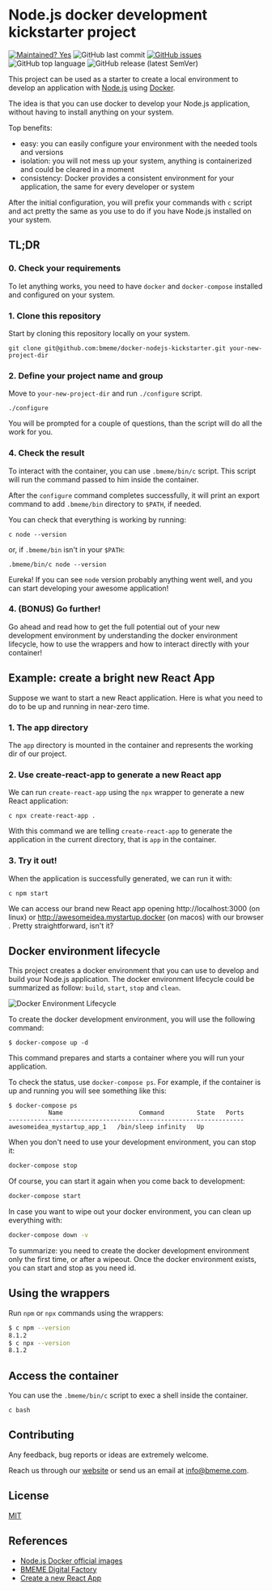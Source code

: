 # Node.js docker development kickstarter project
[![Maintained? Yes](https://img.shields.io/badge/Maintained%3F-Yes-success)](https://github.com/bmeme/docker-nodejs-kickstarter) ![GitHub last commit](https://img.shields.io/github/last-commit/bmeme/docker-nodejs-kickstarter) [![GitHub issues](https://img.shields.io/github/issues/bmeme/docker-nodejs-kickstarter)](https://github.com/bmeme/docker-nodejs-kickstarter/issues) ![GitHub top language](https://img.shields.io/github/languages/top/bmeme/docker-nodejs-kickstarter) ![GitHub release (latest SemVer)](https://img.shields.io/github/v/release/bmeme/docker-nodejs-kickstarter)

This project can be used as a starter to create a local environment to develop an application with [Node.js](https://nodejs.org/) using [Docker](https://www.docker.com/).

The idea is that you can use docker to develop your Node.js application, without having to install anything on your system.

Top benefits:
 - easy: you can easily configure your environment with the needed tools and versions
 - isolation: you will not mess up your system, anything is containerized and could be cleared in a moment
 - consistency: Docker provides a consistent environment for your application, the same for every developer or system

After the initial configuration, you will prefix your commands with `c` script and act pretty the same as you use to do if you have Node.js installed on your system.

## TL;DR

### 0. Check your requirements

To let anything works, you need to have `docker` and `docker-compose` installed and configured on your system.

### 1. Clone this repository

Start by cloning this repository locally on your system. 

```
git clone git@github.com:bmeme/docker-nodejs-kickstarter.git your-new-project-dir
```

### 2. Define your project name and group

Move to `your-new-project-dir` and run `./configure` script.

```
./configure
```

You will be prompted for a couple of questions, than the script will do all the work for you.

### 4. Check the result

To interact with the container, you can use `.bmeme/bin/c` script.
This script will run the command passed to him inside the container.

After the `configure` command completes successfully, it will print an export command to add `.bmeme/bin` directory to `$PATH`, if needed.

You can check that everything is working by running: 

```
c node --version
```

or, if `.bmeme/bin` isn't in your `$PATH`:

```
.bmeme/bin/c node --version
```


Eureka! If you can see `node` version probably anything went well, and you can start developing your awesome application!

### 4. (BONUS) Go further!

Go ahead and read how to get the full potential out of your new development environment by understanding the docker environment lifecycle, how to use the wrappers and how to interact directly with your container!

## Example: create a bright new React App

Suppose we want to start a new React application. Here is what you need to do to be up and running in near-zero time.

### 1. The app directory

The `app` directory is mounted in the container and represents the working dir of our project.

### 2. Use create-react-app to generate a new React app

We can run `create-react-app` using the `npx` wrapper to generate a new React application:
```
c npx create-react-app .
```
With this command we are telling `create-react-app` to generate the application in the current directory, that is `app` in the container.

### 3. Try it out!

When the application is successfully generated, we can run it with: 
```
c npm start
```
We can access our brand new React app opening http://localhost:3000 (on linux) or http://awesomeidea.mystartup.docker (on macos) with our browser .
Pretty straightforward, isn't it?

## Docker environment lifecycle

This project creates a docker environment that you can use to develop and build your Node.js application. 
The docker environment lifecycle could be summarized as follow: `build`, `start`, `stop` and `clean`.

![Docker Environment Lifecycle](https://user-images.githubusercontent.com/445544/122754211-a5494500-d293-11eb-85a6-13a1d3657daa.jpg)

To create the docker development environment, you will use the following command:

```
$ docker-compose up -d
```

This command prepares and starts a container where you will run your application.

To check the status, use `docker-compose ps`.
For example, if the container is up and running you will see something like this:

```
$ docker-compose ps
           Name                     Command         State   Ports
-----------------------------------------------------------------
awesomeidea_mystartup_app_1   /bin/sleep infinity   Up
```

When you don't need to use your development environment, you can stop it:
```bash
docker-compose stop
```

Of course, you can start it again when you come back to development:
```bash
docker-compose start
```

In case you want to wipe out your docker environment, you can clean up everything with:
```bash
docker-compose down -v
```

To summarize: you need to create the docker development environment only the first time, or after a wipeout. Once the docker environment exists, you can start and stop as you need id.


## Using the wrappers

Run `npm` or `npx` commands using the wrappers:

```bash
$ c npm --version
8.1.2
$ c npx --version
8.1.2
```

## Access the container

You can use the `.bmeme/bin/c` script to exec a shell inside the container.

```
c bash
```

## Contributing

Any feedback, bug reports or ideas are extremely welcome.

Reach us through our [website](https://www.bmeme.com) or send us an email at [info@bmeme.com](mailto:info@bmeme.com).

## License

[MIT](https://choosealicense.com/licenses/mit/)

## References

- [Node.js Docker official images](https://hub.docker.com/_/node)
- [BMEME Digital Factory](https://www.bmeme.com)
- [Create a new React App](https://reactjs.org/docs/create-a-new-react-app.html)
